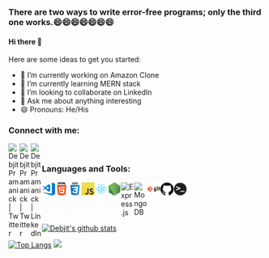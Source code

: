 ### There are two ways to write error-free programs; only the third one works.😄😄😄😄😄😄😄


#### Hi there 👋

Here are some ideas to get you started:

- 🔭 I’m currently working on Amazon Clone
- 🌱 I’m currently learning MERN stack
- 👯 I’m looking to collaborate on LinkedIn
- 💬 Ask me about anything interesting
- 😄 Pronouns: He/His

### Connect with me:

[<img align="left" alt="DebjitPramanick | Twitter" width="22px" src="https://cdn.jsdelivr.net/npm/simple-icons@v3/icons/facebook.svg" />](https://www.facebook.com/debjit.pramanick.56)
[<img align="left" alt="DebjitPramanick | Twitter" width="22px" src="https://cdn.jsdelivr.net/npm/simple-icons@v3/icons/twitter.svg" />](https://twitter.com/P_Debjit)
[<img align="left" alt="DebjitPramanick | LinkedIn" width="22px" src="https://cdn.jsdelivr.net/npm/simple-icons@v3/icons/linkedin.svg" />](https://www.linkedin.com/in/debjit-pramanick-7a6a971b1/)

<br />

### Languages and Tools:

<img align="left" alt="Visual Studio Code" width="26px" src="https://raw.githubusercontent.com/github/explore/80688e429a7d4ef2fca1e82350fe8e3517d3494d/topics/visual-studio-code/visual-studio-code.png" />
<img align="left" alt="HTML5" width="26px" src="https://raw.githubusercontent.com/github/explore/80688e429a7d4ef2fca1e82350fe8e3517d3494d/topics/html/html.png" />
<img align="left" alt="CSS3" width="26px" src="https://raw.githubusercontent.com/github/explore/80688e429a7d4ef2fca1e82350fe8e3517d3494d/topics/css/css.png" />
<img align="left" alt="JavaScript" width="26px" src="https://raw.githubusercontent.com/github/explore/80688e429a7d4ef2fca1e82350fe8e3517d3494d/topics/javascript/javascript.png" />
<img align="left" alt="React" width="26px" src="https://raw.githubusercontent.com/github/explore/80688e429a7d4ef2fca1e82350fe8e3517d3494d/topics/react/react.png" />
<img align="left" alt="Node.js" width="26px" src="https://raw.githubusercontent.com/github/explore/80688e429a7d4ef2fca1e82350fe8e3517d3494d/topics/nodejs/nodejs.png" />
<img align="left" alt="Express.js" width="26px" src="https://img.icons8.com/color/48/000000/js.png" />
<img align="left" alt="MongoDB" width="26px" src="https://img.icons8.com/color/48/000000/mongodb.png" />
<img align="left" alt="Git" width="26px" src="https://raw.githubusercontent.com/github/explore/80688e429a7d4ef2fca1e82350fe8e3517d3494d/topics/git/git.png" />
<img align="left" alt="GitHub" width="26px" src="https://raw.githubusercontent.com/github/explore/78df643247d429f6cc873026c0622819ad797942/topics/github/github.png" />
<img align="left" alt="Terminal" width="26px" src="https://raw.githubusercontent.com/github/explore/80688e429a7d4ef2fca1e82350fe8e3517d3494d/topics/terminal/terminal.png" />

<br/>
<br/>
<br/>
<br/>

[![Debjit's github stats](https://github-readme-stats.vercel.app/api?username=DebjitPramanick&show_icons=true&theme=radical)](https://github.com/DebjitPramanick/github-readme-stats)

[![Top Langs](https://github-readme-stats.vercel.app/api/top-langs/?username=DebjitPramanick&layout=compact&theme=radical)](https://github.com/DebjitPramanick/github-readme-stats)
<img src="https://media.giphy.com/media/fwbzI2kV3Qrlpkh59e/giphy.gif" width="400"/>
